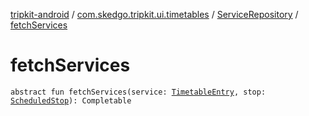 [tripkit-android](../../index.md) / [com.skedgo.tripkit.ui.timetables](../index.md) / [ServiceRepository](index.md) / [fetchServices](./fetch-services.md)

# fetchServices

`abstract fun fetchServices(service: `[`TimetableEntry`](../../com.skedgo.tripkit.ui.model/-timetable-entry/index.md)`, stop: `[`ScheduledStop`](../../com.skedgo.tripkit.common.model/-scheduled-stop/index.md)`): Completable`